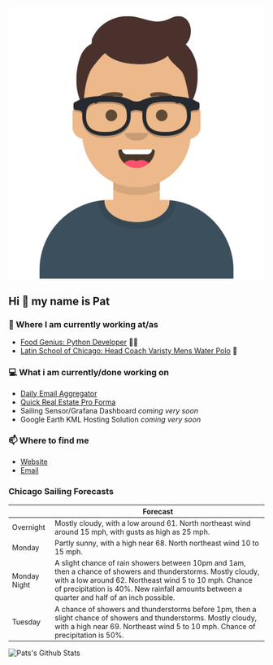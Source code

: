 [![Social banner for p-j-falconer](https://raw.githubusercontent.com/P-J-FALCONER/P-J-FALCONER/master/assets/avataaars.svg)](https://patfalconer.com/)
## Hi :wave: my name is Pat

### 💼 Where I am currently working at/as
- [Food Genius: Python Developer](https://getfoodgenius.com/) 🍔🐍
- [Latin School of Chicago: Head Coach Varisty Mens Water Polo](https://www.latinschool.org/) 🤽


### 💻 What i am currently/done working on
 - [Daily Email Aggregator](https://github.com/P-J-FALCONER/dott_daily_mail)
 - [Quick Real Estate Pro Forma](https://github.com/P-J-FALCONER/henry)
 - Sailing Sensor/Grafana Dashboard *coming very soon*
 - Google Earth KML Hosting Solution *coming very soon*

### 📫 Where to find me
 - [Website](https://patfalconer.com/)
 - [Email](mailto:patrick.j.falconer@gmail.com)


### Chicago Sailing Forecasts
|   | Forecast  |
|---|---|
| Overnight | Mostly cloudy, with a low around 61. North northeast wind around 15 mph, with gusts as high as 25 mph. |
| Monday | Partly sunny, with a high near 68. North northeast wind 10 to 15 mph. |
| Monday Night | A slight chance of rain showers between 10pm and 1am, then a chance of showers and thunderstorms. Mostly cloudy, with a low around 62. Northeast wind 5 to 10 mph. Chance of precipitation is 40%. New rainfall amounts between a quarter and half of an inch possible. |
| Tuesday | A chance of showers and thunderstorms before 1pm, then a slight chance of showers and thunderstorms. Mostly cloudy, with a high near 69. Northeast wind 5 to 10 mph. Chance of precipitation is 50%. |

![Pats's Github Stats](https://github-readme-stats.vercel.app/api?username=p-j-falconer&show_icons=true&theme=radical)
